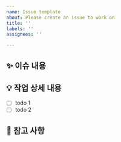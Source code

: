 ```yaml
---
name: Issue template
about: Please create an issue to work on
title: ''
labels: ''
assignees: ''

---
```


## ✨ 이슈 내용

<!-- 이슈의 목적을 작성해주세요. -->

## 💡 작업 상세 내용

- [ ] todo 1
- [ ] todo 2

## 📌 참고 사항
